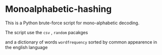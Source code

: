 ﻿# Monoalphabetic-hashing
This is a Python brute-force script for mono-alphabetic decoding.

The script use the ```csv``` , ```random``` pacakges

and a dictionary of words ```wordfrequency``` sorted by common appearence in the english language  

